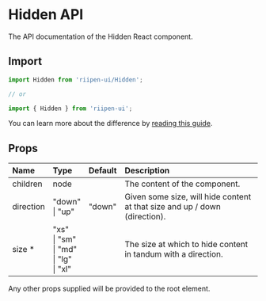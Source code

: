<!--- This documentation is automatically generated, do not try to edit it. -->

# Hidden API

<p class="description">The API documentation of the Hidden React component.</p>

## Import

```js
import Hidden from 'riipen-ui/Hidden';

// or

import { Hidden } from 'riipen-ui';
```

You can learn more about the difference by [reading this guide](/guides/bundle-size).

## Props

| Name | Type | Default | Description |
|:-----|:-----|:--------|:------------|
| <span class="prop-name">children</span> | <span class="prop-type">node</span> |  | The content of the component. |
| <span class="prop-name">direction</span> | <span class="prop-type">"down"<br>&#124;&nbsp;"up"</span> | <span class="prop-default">"down"</span> | Given some size, will hide content at that size and up / down (direction). |
| <span class="prop-name required">size&nbsp;*</span> | <span class="prop-type">"xs"<br>&#124;&nbsp;"sm"<br>&#124;&nbsp;"md"<br>&#124;&nbsp;"lg"<br>&#124;&nbsp;"xl"</span> |  | The size at which to hide content in tandum with a direction. |


Any other props supplied will be provided to the root element.